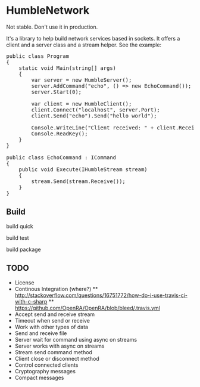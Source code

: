 HumbleNetwork
=============

Not stable. Don't use it in production.

It's a library to help build network services based in sockets. It offers a client and a server class and a stream helper. See the example:

<pre>
public class Program
{
	static void Main(string[] args)
	{
		var server = new HumbleServer();
		server.AddCommand("echo", () => new EchoCommand());
		server.Start(0);

		var client = new HumbleClient();
		client.Connect("localhost", server.Port);
		client.Send("echo").Send("hello world");

		Console.WriteLine("Client received: " + client.Receive());
		Console.ReadKey();
	}
}

public class EchoCommand : ICommand
{
	public void Execute(IHumbleStream stream)
	{
		stream.Send(stream.Receive());
	}
}
</pre>

Build
----

build quick

build test

build package


TODO
----

* License
* Continous Integration (where?)
** http://stackoverflow.com/questions/16751772/how-do-i-use-travis-ci-with-c-sharp
** https://github.com/OpenRA/OpenRA/blob/bleed/.travis.yml
* Accept send and receive stream
* Timeout when send or receive
* Work with other types of data
* Send and receive file
* Server wait for command using async on streams
* Server works with async on streams
* Stream send command method
* Client close or disconnect method
* Control connected clients
* Cryptography messages
* Compact messages